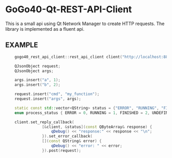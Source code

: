 # GoGo40-Qt-REST-API-Client

This is a small api using Qt Network Manager to create HTTP requests. The library is implemented as a fluent api.

EXAMPLE
-------

```c++
    gogo40_rest_api_client::rest_api_client client("http://localhost:8891");

    QJsonObject request;
    QJsonObject args;

    args.insert("a", 1);
    args.insert("b", 2);

    request.insert("cmd", "my_function");
    request.insert("args", args);

    static const std::vector<QString> status = {"ERROR", "RUNNING", "FINISHED", "UNDEFINED", "TIMEOUT"};
    enum process_status { ERROR = 0, RUNNING = 1, FINISHED = 2, UNDEFINED = 3, TIMEOUT = 4 };

    client.set_reply_callback(
                [&client, &status](const QByteArray& response) {
                    qDebug() << "response:" << response << "\n";
                }).set_error_callback(
                [](const QString& error) {
                    qDebug() << "error: " << error;
                }).post(request);
```
